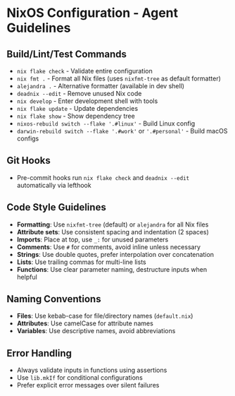 # NixOS Configuration - Agent Guidelines

## Build/Lint/Test Commands
- `nix flake check` - Validate entire configuration
- `nix fmt .` - Format all Nix files (uses `nixfmt-tree` as default formatter)
- `alejandra .` - Alternative formatter (available in dev shell)
- `deadnix --edit` - Remove unused Nix code
- `nix develop` - Enter development shell with tools
- `nix flake update` - Update dependencies
- `nix flake show` - Show dependency tree
- `nixos-rebuild switch --flake '.#linux'` - Build Linux config
- `darwin-rebuild switch --flake '.#work'` or `'.#personal'` - Build macOS configs

## Git Hooks
- Pre-commit hooks run `nix flake check` and `deadnix --edit` automatically via lefthook

## Code Style Guidelines
- **Formatting**: Use `nixfmt-tree` (default) or `alejandra` for all Nix files
- **Attribute sets**: Use consistent spacing and indentation (2 spaces)
- **Imports**: Place at top, use `_:` for unused parameters
- **Comments**: Use `#` for comments, avoid inline unless necessary
- **Strings**: Use double quotes, prefer interpolation over concatenation
- **Lists**: Use trailing commas for multi-line lists
- **Functions**: Use clear parameter naming, destructure inputs when helpful

## Naming Conventions
- **Files**: Use kebab-case for file/directory names (`default.nix`)
- **Attributes**: Use camelCase for attribute names
- **Variables**: Use descriptive names, avoid abbreviations

## Error Handling
- Always validate inputs in functions using assertions
- Use `lib.mkIf` for conditional configurations
- Prefer explicit error messages over silent failures